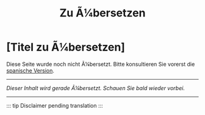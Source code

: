 ﻿---
title: [Zu Ã¼bersetzen]
---

<!-- TODO: translation missing - German version -->

# [Titel zu Ã¼bersetzen]

Diese Seite wurde noch nicht Ã¼bersetzt. Bitte konsultieren Sie vorerst die [spanische Version](/es/mitos-bautismo).

---

*Dieser Inhalt wird gerade Ã¼bersetzt. Schauen Sie bald wieder vorbei.*

---

::: tip
Disclaimer pending translation
:::
